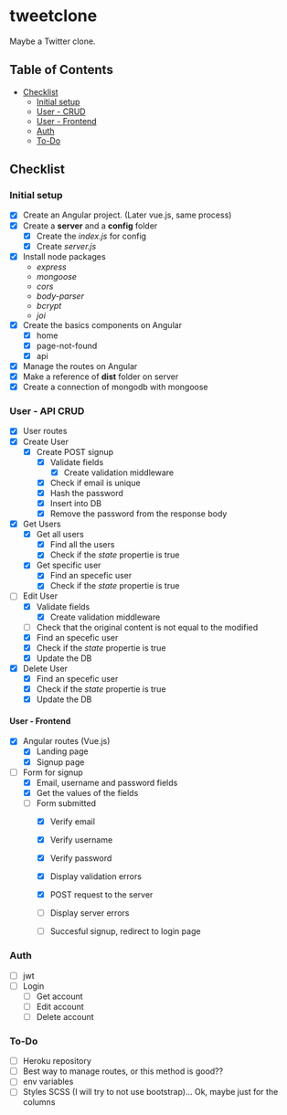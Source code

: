 # tweetclone

Maybe a Twitter clone.

## Table of Contents
* [Checklist](#cheklist)
  * [Initial setup](#initial-setup)
  * [User - CRUD](#user---crud)
  * [User - Frontend](#user---frontend)
  * [Auth](#auth)
  * [To-Do](#to-do)


## Checklist
### Initial setup
* [x] Create an Angular project. (Later vue.js, same process)
* [x] Create a **server** and a **config** folder
  * [x] Create the _index.js_ for config
  * [x] Create _server.js_
* [x] Install node packages
  * _express_
  * _mongoose_
  * _cors_
  * _body-parser_
  * _bcrypt_
  * _joi_
* [x] Create the basics components on Angular
  * [x] home
  * [x] page-not-found
  * [x] api
* [x] Manage the routes on Angular
* [x] Make a reference of **dist** folder on server
* [x] Create a connection of mongodb with mongoose

### User - API CRUD
* [x] User routes
* [x] Create User
  * [x] Create POST signup
    * [x] Validate fields
      * [x] Create validation middleware
    * [x] Check if email is unique
    * [x] Hash the password
    * [x] Insert into DB
    * [x] Remove the password from the response body
* [x] Get Users
  * [x] Get all users
    * [x] Find all the users
    * [x] Check if the _state_ propertie is true
  * [x] Get specific user
    * [x] Find an specefic user
    * [x] Check if the _state_ propertie is true
* [ ] Edit User
  * [x] Validate fields
    * [x] Create validation middleware
  * [ ] Check that the original content is not equal to the modified
  * [x] Find an specefic user
  * [x] Check if the _state_ propertie is true
  * [x] Update the DB
* [x] Delete User
  * [x] Find an specefic user
  * [x] Check if the _state_ propertie is true
  * [x] Update the DB

#### User - Frontend
* [x] Angular routes (Vue.js)
  * [x] Landing page
  * [x] Signup page
* [ ] Form for signup
  * [x] Email, username and password fields
  * [x] Get the values of the fields
  * [ ] Form submitted
    * [x] Verify email
    * [x] Verify username
    * [x] Verify password
    * [x] Display validation errors
    * [x] POST request to the server
    * [ ] Display server errors
    * [ ] Succesful signup, redirect to login page


### Auth
* [ ] jwt
* [ ] Login
  * [ ] Get account
  * [ ] Edit account
  * [ ] Delete account

### To-Do
* [ ] Heroku repository
* [ ] Best way to manage routes, or this method is good??
* [ ] env variables
* [ ] Styles SCSS (I will try to not use bootstrap)... Ok, maybe just for the columns
